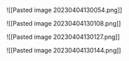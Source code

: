 ![[Pasted image 20230404130054.png]]

![[Pasted image 20230404130108.png]]

![[Pasted image 20230404130127.png]]

![[Pasted image 20230404130144.png]]

